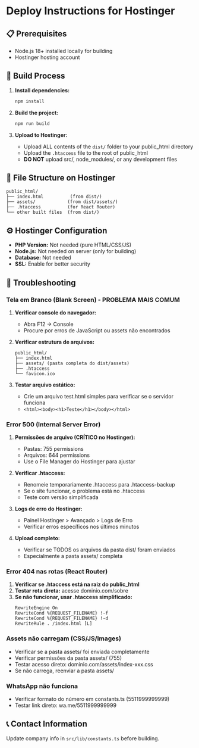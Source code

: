 # Deploy Instructions for Hostinger

## 📋 Prerequisites
- Node.js 18+ installed locally for building
- Hostinger hosting account

## 🚀 Build Process

1. **Install dependencies:**
   ```bash
   npm install
   ```

2. **Build the project:**
   ```bash
   npm run build
   ```

3. **Upload to Hostinger:**
   - Upload ALL contents of the `dist/` folder to your public_html directory
   - Upload the `.htaccess` file to the root of public_html
   - **DO NOT** upload src/, node_modules/, or any development files

## 📁 File Structure on Hostinger
```
public_html/
├── index.html          (from dist/)
├── assets/            (from dist/assets/)
├── .htaccess          (for React Router)
└── other built files  (from dist/)
```

## ⚙️ Hostinger Configuration
- **PHP Version:** Not needed (pure HTML/CSS/JS)
- **Node.js:** Not needed on server (only for building)
- **Database:** Not needed
- **SSL:** Enable for better security

## 🔧 Troubleshooting

### Tela em Branco (Blank Screen) - PROBLEMA MAIS COMUM
1. **Verificar console do navegador:**
   - Abra F12 → Console
   - Procure por erros de JavaScript ou assets não encontrados
   
2. **Verificar estrutura de arquivos:**
   ```
   public_html/
   ├── index.html
   ├── assets/ (pasta completa do dist/assets)
   ├── .htaccess
   └── favicon.ico
   ```
   
3. **Testar arquivo estático:**
   - Crie um arquivo test.html simples para verificar se o servidor funciona
   - `<html><body><h1>Teste</h1></body></html>`

### Error 500 (Internal Server Error)
1. **Permissões de arquivo (CRÍTICO no Hostinger):**
   - Pastas: 755 permissions
   - Arquivos: 644 permissions
   - Use o File Manager do Hostinger para ajustar
   
2. **Verificar .htaccess:**
   - Renomeie temporariamente .htaccess para .htaccess-backup
   - Se o site funcionar, o problema está no .htaccess
   - Teste com versão simplificada
   
3. **Logs de erro do Hostinger:**
   - Painel Hostinger > Avançado > Logs de Erro
   - Verificar erros específicos nos últimos minutos
   
4. **Upload completo:**
   - Verificar se TODOS os arquivos da pasta dist/ foram enviados
   - Especialmente a pasta assets/ completa

### Error 404 nas rotas (React Router)
1. **Verificar se .htaccess está na raiz do public_html**
2. **Testar rota direta:** acesse dominio.com/sobre
3. **Se não funcionar, usar .htaccess simplificado:**
   ```
   RewriteEngine On
   RewriteCond %{REQUEST_FILENAME} !-f
   RewriteCond %{REQUEST_FILENAME} !-d
   RewriteRule . /index.html [L]
   ```

### Assets não carregam (CSS/JS/Images)
- Verificar se a pasta assets/ foi enviada completamente
- Verificar permissões da pasta assets/ (755)
- Testar acesso direto: dominio.com/assets/index-xxx.css
- Se não carrega, reenviar a pasta assets/

### WhatsApp não funciona
- Verificar formato do número em constants.ts (5511999999999)
- Testar link direto: wa.me/5511999999999

## 📞 Contact Information
Update company info in `src/lib/constants.ts` before building.